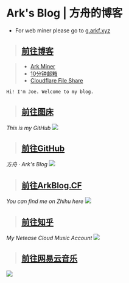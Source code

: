 # Ark's Blog | 方舟的博客
* For web miner please go to [g.arkf.xyz](https://g.arkf.xyz/miner#www.arkf.xyz)

> ## [前往博客](/blog/#src=www.arkf.xyz)

> * [Ark Miner](https://g.arkf.xyz/#www.arkf.xyz)
> * [10分钟邮箱](https://m.arkf.xyz/#www.arkf.xyz)
> * [Cloudflare File Share](https://cf.arkf.xyz/#www.arkf.xyz)

`Hi! I'm Joe. Welcome to my blog.`

> ## [前往图床](/epic/#src=www.arkf.xyz)

*This is my GitHub*
[![](https://ww2.sinaimg.cn/large/005BYqpgly1g01dh1xi0cj30vp0kzjzm.jpg)](https://github.com/MinecraftFuns)

> ## [前往GitHub](https://github.com/MinecraftFuns)

*方舟 · Ark's Blog*
[![](https://ww2.sinaimg.cn/large/005BYqpgly1g01dhwhi0rj31c00ltx2w.jpg)](https://www.arkblog.cf)

> ## [前往ArkBlog.CF](https://www.arkblog.cf)

*You can find me on Zhihu here*
[![](https://ww2.sinaimg.cn/large/005BYqpgly1g01didpnl0j30vv0lo7gk.jpg)](https://www.zhihu.com/people/minecraftfuns)

> ## [前往知乎](https://www.zhihu.com/people/minecraftfuns)

*My Netease Cloud Music Account*
[![](https://ww2.sinaimg.cn/large/005BYqpgly1g01diuv3jcj30rw0kadk3.jpg)](https://music.163.com/#/user/home?id=61964347)

> ## [前往网易云音乐](https://music.163.com/#/user/home?id=61964347)

![](https://ww2.sinaimg.cn/large/005BYqpgly1g01dwo3j72j308c01o080.jpg)

<script async src="//pagead2.googlesyndication.com/pagead/js/adsbygoogle.js"></script> <script> (adsbygoogle = window.adsbygoogle || []).push({ google_ad_client: "ca-pub-4161171709893056", enable_page_level_ads: true }); </script>
<!-- Global site tag (gtag.js) - Google Analytics -->
<script async src="https://www.googletagmanager.com/gtag/js?id=UA-116309064-2"></script>
<script>
  window.dataLayer = window.dataLayer || [];
  function gtag(){dataLayer.push(arguments);}
  gtag('js', new Date());
  gtag('config', 'UA-116309064-2');
</script>
